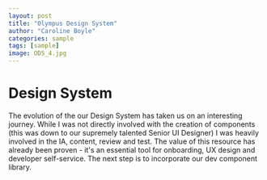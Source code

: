 ```yaml
---
layout: post
title: "Olympus Design System"
author: "Caroline Boyle"
categories: sample
tags: [sample]
image: ODS_4.jpg
---
```


# Design System

The evolution of the our Design System has taken us on an interesting journey. While I was not directly involved with the creation of components (this was down to our supremely talented Senior UI Designer) I was heavily involved in the IA, content, review and test. 
The value of this resource has already been proven - it's an essential tool for onboarding, UX design and developer self-service. 
The next step is to incorporate our dev component library. 
